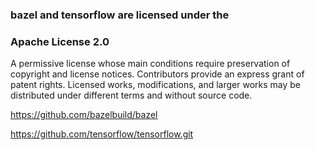 ### bazel and tensorflow are licensed under the

### Apache License 2.0

A permissive license whose main conditions require preservation of copyright and license notices. Contributors provide an express grant of patent rights. Licensed works, modifications, and larger works may be distributed under different terms and without source code.

https://github.com/bazelbuild/bazel

https://github.com/tensorflow/tensorflow.git